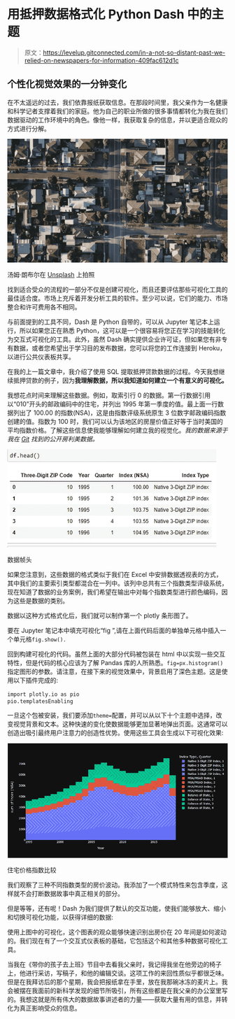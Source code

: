 # 用抵押数据格式化 Python Dash 中的主题

> 原文：<https://levelup.gitconnected.com/in-a-not-so-distant-past-we-relied-on-newspapers-for-information-409fac612d1c>

## 个性化视觉效果的一分钟变化

在不太遥远的过去，我们依靠报纸获取信息。在那段时间里，我父亲作为一名健康和科学记者支撑着我们的家庭。他为自己的职业所做的很多事情都转化为我在我们数据驱动的工作环境中的角色。像他一样，我获取复杂的信息，并以更适合观众的方式进行分解。

![](img/4833b110d2ac37538920cbfc0794c4ea.png)

汤姆·朗布尔在 [Unsplash](https://unsplash.com?utm_source=medium&utm_medium=referral) 上拍照

找到适合受众的流程的一部分不仅是创建可视化，而且还要评估那些可视化工具的最佳适合度。市场上充斥着开发分析工具的软件。至少可以说，它们的能力、市场整合和许可费用各不相同。

与前面提到的工具不同，Dash 是 Python 自带的，可以从 Jupyter 笔记本上运行，所以如果您正在熟悉 Python，这可以是一个很容易将您正在学习的技能转化为交互式可视化的工具。此外，虽然 Dash 确实提供企业许可证，但如果您有非专有数据，或者您希望出于学习目的发布数据，您可以将您的工作连接到 Heroku，以进行公共仪表板共享。

在我的上一篇文章中，我介绍了使用 SQL 提取抵押贷款数据的过程。今天我想继续抵押贷款的例子，因为**我理解数据，所以我知道如何建立一个有意义的可视化。**

我想花点时间来理解这些数据。例如，取索引行 0 的数据。第一行数据引用以“010”开头的邮政编码中的住宅，并列出 1995 年第一季度的值。最上面一行数据列出了 100.00 的指数(NSA)，这是由指数评级系统原生 3 位数字邮政编码指数创建的值。指数为 100 时，我们可以认为该地区的房屋价值正好等于当时美国的平均指数价格。了解这些信息使我能够理解如何建立我的视觉化。*我的数据来源于我在* [*Git*](https://github.com/kr900910/mortgage_data_analysis) *找到的公开房利美数据。*

![](img/3302b5e85d2beb8c1cb97b70c4df2196.png)

数据帧头

如果您注意到，这些数据的格式类似于我们在 Excel 中安排数据透视表的方式，其中我们的主要索引类型都混合在一列中。该列中总共有三个指数类型评级系统，现在知道了数据的业务案例，我们希望在输出中对每个指数类型进行颜色编码，因为这些是数据的类别。

数据以这种方式格式化后，我们就可以制作第一个 plotly 条形图了。

要在 Jupyter 笔记本中填充可视化“fig ”,请在上面代码后面的单独单元格中插入一个单元格`fig.show().`

回到构建可视化的代码。虽然上面的大部分代码被包装在 html 中以实现一些交互特性，但是代码的核心应该为了解 Pandas 库的人所熟悉。`fig=px.histogram()`指定图形的参数。请注意，在接下来的视觉效果中，背景启用了深色主题。这是使用以下插件完成的:

```
import plotly.io as pio
pio.templatesEnabling
```

一旦这个包被安装，我们要添加`theme=`配置，并可以从以下十个主题中选择，改变视觉背景和文本。这种快速的变化使数据能够更加显著地弹出页面。这通常可以创造出吸引最终用户注意力的创造性优势。使用这些工具会生成以下可视化效果:

![](img/a4244c7f268d2b2d132722d07eb856db.png)

住宅价格指数比较

我们观察了三种不同指数类型的房价波动。我添加了一个模式特性来包含季度，这样就不会打断数据故事中真正相关的部分。

但是等等，还有呢！Dash 为我们提供了默认的交互功能，使我们能够放大、缩小和切换可视化功能，以获得详细的数据:

使用上图中的可视化，这个图表的观众能够快速识别出房价在 20 年间是如何波动的。我们现在有了一个交互式仪表板的基础，它包括这个和其他多种数据可视化工具。

当我在《带你的孩子去上班》节目中去看我父亲时，我记得我坐在他旁边的椅子上，他进行采访，写稿子，和他的编辑交谈。这项工作的来回性质似乎都很乏味。但是在我拜访后的那个星期，我会把报纸拿在手里，放在我那碗冰冻的麦片上。我会被摆在我面前的新科学发现的细节所吸引，所有这些都是在我父亲的办公室里写的。我想这就是所有伟大的数据故事讲述者的力量——获取大量有用的信息，并转化为真正影响受众的信息。